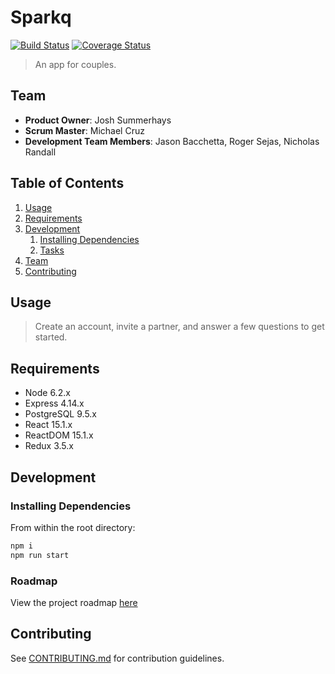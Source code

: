 # Sparkq
[![Build Status](https://img.shields.io/travis/project-crystal/project-crystal/master.svg)](https://travis-ci.org/project-crystal/project-crystal)
[![Coverage Status](https://img.shields.io/coveralls/project-crystal/project-crystal/master.svg)](https://coveralls.io/github/project-crystal/project-crystal?branch=master)

> An app for couples.

## Team

  - __Product Owner__: Josh Summerhays
  - __Scrum Master__: Michael Cruz
  - __Development Team Members__: Jason Bacchetta, Roger Sejas, Nicholas Randall

## Table of Contents

1. [Usage](#Usage)
1. [Requirements](#requirements)
1. [Development](#development)
    1. [Installing Dependencies](#installing-dependencies)
    1. [Tasks](#tasks)
1. [Team](#team)
1. [Contributing](#contributing)

## Usage

> Create an account, invite a partner, and answer a few questions to get
started.

## Requirements

- Node 6.2.x
- Express 4.14.x
- PostgreSQL 9.5.x
- React 15.1.x
- ReactDOM 15.1.x
- Redux 3.5.x

## Development

### Installing Dependencies

From within the root directory:

```sh
npm i
npm run start
```

### Roadmap

View the project roadmap [here](https://github.com/hrr16-project-crystal/project-crystal/issues)


## Contributing

See [CONTRIBUTING.md](CONTRIBUTING.md) for contribution guidelines.
